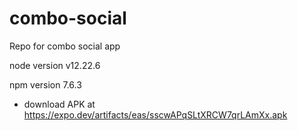 # combo-social
Repo for combo social app

node version
v12.22.6

npm version
7.6.3

- download APK at https://expo.dev/artifacts/eas/sscwAPqSLtXRCW7qrLAmXx.apk

